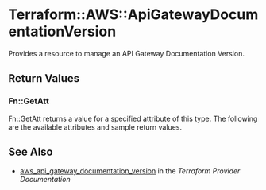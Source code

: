 # Terraform::AWS::ApiGatewayDocumentationVersion

Provides a resource to manage an API Gateway Documentation Version.

## Return Values

### Fn::GetAtt

Fn::GetAtt returns a value for a specified attribute of this type. The following are the available attributes and sample return values.

## See Also

* [aws_api_gateway_documentation_version](https://www.terraform.io/docs/providers/aws/r/api_gateway_documentation_version.html) in the _Terraform Provider Documentation_